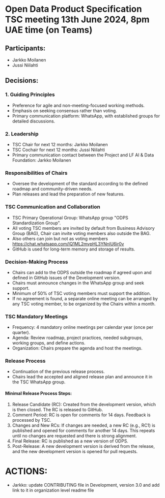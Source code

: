 # Open Data Product Specification TSC meeting 13th June 2024, 8pm UAE time (on Teams)

## Participants:
* Jarkko Moilanen
* Jussi Niilahti

## Decisions:

### 1. Guiding Principles
* Preference for agile and non-meeting-focused working methods.
* Emphasis on seeking consensus rather than voting.
* Primary communication platform: WhatsApp, with established groups for detailed discussions.

### 2. Leadership

* TSC Chair for next 12 months: Jarkko Moilanen
* TSC Cochair for next 12 months: Jussi Niilahti
* Primary communication contact between the Project and LF AI & Data Foundation: Jarkko Moilanen

### Responsibilities of Chairs

* Oversee the development of the standard according to the defined roadmap and community-driven needs.
* Plan releases and lead the preparation of new features.

### TSC Communication and Collaboration

* TSC Primary Operational Group: WhatsApp group "ODPS Standardization Group". 
* All voting TSC members are invited by default from Business Advisory Group (BAG), Chair can invite voting members also outside the BAG.
* Also others can join but not as voting members https://chat.whatsapp.com/IQ1ML2mvpHL3YNnlU6ir0v
* GitHub is used for long-term memory and storage of results.

### Decision-Making Process

* Chairs can add to the ODPS outside the roadmap if agreed upon and defined in GitHub issues of the Development version.
* Chairs must announce changes in the WhatsApp group and seek support.
* Minimum of 50% of TSC voting members must support the addition.
* If no agreement is found, a separate online meeting can be arranged by any TSC voting member, to be organized by the Chairs within a month.

### TSC Mandatory Meetings

* Frequency: 4 mandatory online meetings per calendar year (once per quarter).
* Agenda: Review roadmap, project practices, needed subgroups, working groups, and define actions.
* Organization: Chairs prepare the agenda and host the meetings.

### Release Process

* Continuation of the previous release process.
* Chairs lead the accepted and aligned release plan and announce it in the TSC WhatsApp group.

#### Minimal Release Process Steps:

1. Release Candidate (RC): Created from the development version, which is then closed. The RC is released to GitHub.
2. Comment Period: RC is open for comments for 14 days. Feedback is processed by TSC.
3. Changes and New RCs: If changes are needed, a new RC (e.g., RC1) is published and opened for comments for another 14 days. This repeats until no changes are requested and there is strong alignment.
4. Final Release: RC is published as a new version of ODPS.
5. Post-Release: A new development version is derived from the release, and the new development version is opened for pull requests.

# ACTIONS:

* Jarkko: update CONTRIBUTING file in Development, version 3.0 and add link to it in organization level readme file
